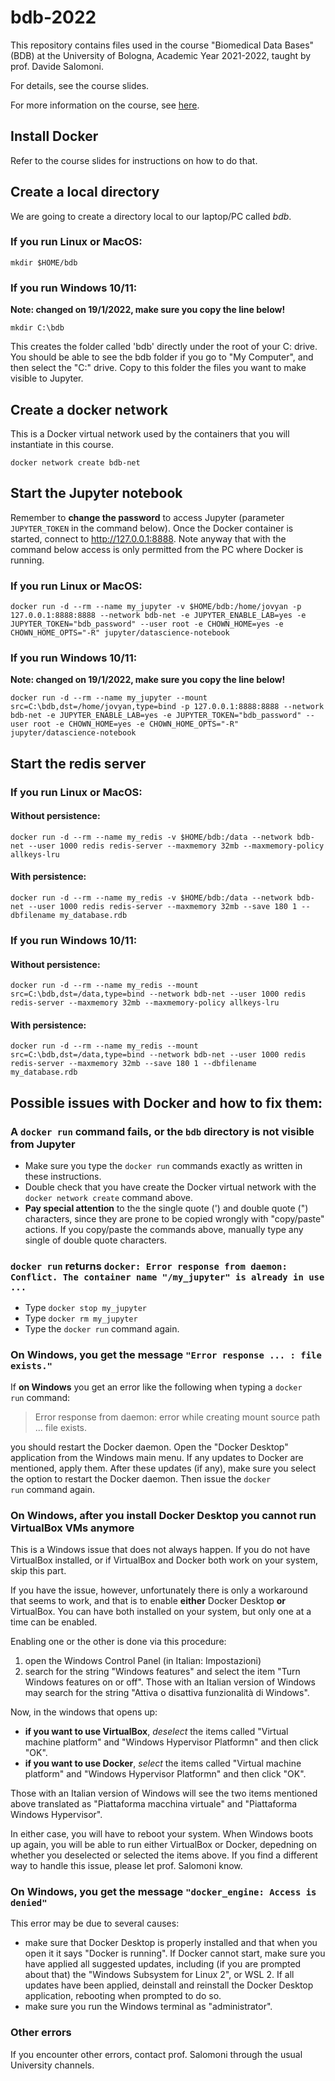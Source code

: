 # bdb-2022

This repository contains files used in the course "Biomedical Data Bases" (BDB)
at the University of Bologna, Academic Year 2021-2022, taught by prof. Davide Salomoni.

For details, see the course slides.

For more information on the course, see [here](https://www.unibo.it/it/didattica/insegnamenti/insegnamento/2021/366280).

## Install Docker

Refer to the course slides for instructions on how to do that.

## Create a local directory

We are going to create a directory local to our laptop/PC called _bdb_.

### If you run Linux or MacOS:

`mkdir $HOME/bdb`

### If you run Windows 10/11:

**Note: changed on 19/1/2022, make sure you copy the line below!**

`mkdir C:\bdb`

This creates the folder called 'bdb' directly under the root of your C: drive. You should be able to see the bdb folder if you go to "My Computer", and then select the "C:" drive. Copy to this folder the files you want to make visible to Jupyter.

## Create a docker network

This is a Docker virtual network used by the containers that you will instantiate in this course.

`docker network create bdb-net`

## Start the Jupyter notebook

Remember to **change the password** to access Jupyter (parameter `JUPYTER_TOKEN` in the command below). Once the Docker container is started,
connect to http://127.0.0.1:8888. Note anyway that with the command below access is only permitted from the PC where Docker is running.

### If you run Linux or MacOS:

`docker run -d --rm --name my_jupyter -v $HOME/bdb:/home/jovyan -p 127.0.0.1:8888:8888 --network bdb-net -e JUPYTER_ENABLE_LAB=yes -e JUPYTER_TOKEN="bdb_password" --user root -e CHOWN_HOME=yes -e CHOWN_HOME_OPTS="-R" jupyter/datascience-notebook`

### If you run Windows 10/11:

**Note: changed on 19/1/2022, make sure you copy the line below!**

`docker run -d --rm --name my_jupyter --mount src=C:\bdb,dst=/home/jovyan,type=bind -p 127.0.0.1:8888:8888 --network bdb-net -e JUPYTER_ENABLE_LAB=yes -e JUPYTER_TOKEN="bdb_password" --user root -e CHOWN_HOME=yes -e CHOWN_HOME_OPTS="-R" jupyter/datascience-notebook`

## Start the redis server

### If you run Linux or MacOS:

#### Without persistence:
`docker run -d --rm --name my_redis -v $HOME/bdb:/data --network bdb-net --user 1000 redis redis-server --maxmemory 32mb --maxmemory-policy allkeys-lru`

#### With persistence:
`docker run -d --rm --name my_redis -v $HOME/bdb:/data --network bdb-net --user 1000 redis redis-server --maxmemory 32mb --save 180 1 --dbfilename my_database.rdb`

### If you run Windows 10/11:

#### Without persistence:
`docker run -d --rm --name my_redis --mount src=C:\bdb,dst=/data,type=bind --network bdb-net --user 1000 redis redis-server --maxmemory 32mb --maxmemory-policy allkeys-lru`

#### With persistence:
`docker run -d --rm --name my_redis --mount src=C:\bdb,dst=/data,type=bind --network bdb-net --user 1000 redis redis-server --maxmemory 32mb --save 180 1 --dbfilename my_database.rdb`

## Possible issues with Docker and how to fix them:

### A `docker run` command fails, or the `bdb` directory is not visible from Jupyter

- Make sure you type the `docker run` commands exactly as written in these instructions. 
- Double check that you have create the Docker virtual network with the `docker network create` command above. 
- **Pay special attention** to the the single quote (') and double quote (") characters, since they are prone to be copied wrongly with  "copy/paste" actions. If you copy/paste the commands above, manually type any single of double quote characters.

### `docker run` returns `docker: Error response from daemon: Conflict. The container name "/my_jupyter" is already in use ...`

- Type `docker stop my_jupyter`
- Type `docker rm my_jupyter`
- Type the `docker run` command again.

### On Windows, you get the message `"Error response ... : file exists."`
 
 If **on Windows** you get an error like the following when typing a `docker run` command:
> Error response from daemon: error while creating mount source path ... file exists.

you should restart the Docker daemon. Open the "Docker Desktop" application from the Windows main menu. If any updates to Docker are mentioned, apply them. After these updates (if any), make sure you select the option to restart the Docker daemon. Then issue the `docker run` command again.

### On Windows, after you install Docker Desktop you cannot run VirtualBox VMs anymore

This is a Windows issue that does not always happen. If you do not have VirtualBox installed, or if VirtualBox and Docker both work on your system, skip this part. 

If you have the issue, however, unfortunately there is only a workaround that seems to work, and that is to enable **either** Docker Desktop **or** VirtualBox. You can have both installed on your system, but only one at a time can be enabled.

Enabling one or the other is done via this procedure:

1. open the Windows Control Panel (in Italian: Impostazioni)
2. search for the string "Windows features" and select the item "Turn Windows features on or off". Those with an Italian version of Windows may search for the string "Attiva o disattiva funzionalità di Windows".

Now, in the windows that opens up:

- **if you want to use VirtualBox**, _deselect_ the items called "Virtual machine platform" and "Windows Hypervisor Platformn" and then click "OK". 
- **if you want to use Docker**, _select_ the items called "Virtual machine platform" and "Windows Hypervisor Platformn" and then click "OK". 

Those with an Italian version of Windows will see the two items mentioned above translated as "Piattaforma macchina virtuale" and "Piattaforma Windows Hypervisor".

In either case, you will have to reboot your system. When Windows boots up again, you will be able to run either VirtualBox or Docker, depedning on whether you deselected or selected the items above. If you find a different way to handle this issue, please let prof. Salomoni know.

### On Windows, you get the message `"docker_engine: Access is denied"`

This error may be due to several causes:

- make sure that Docker Desktop is properly installed and that when you open it it says "Docker is running". If Docker cannot start, make sure you have applied all suggested updates, including (if you are prompted about that) the "Windows Subsystem for Linux 2", or WSL 2. If all updates have been applied, deinstall and reinstall the Docker Desktop application, rebooting when prompted to do so.
- make sure you run the Windows terminal as "administrator". 

### Other errors

If you encounter other errors, contact prof. Salomoni through the usual University channels.